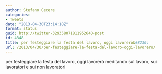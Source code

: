 ```yaml
---
author: Stefano Cecere
categories:
- Tweets
date: "2013-04-30T23:14:18Z"
format: status
guid: http://twitter-329358071811952640-post
id: 4348
title: per festeggiare la festa del lavoro, oggi lavorerò&#8230;
url: /2013/04/30/per-festeggiare-la-festa-del-lavoro-oggi-lavorero/
---
```


per festeggiare la festa del lavoro, oggi lavorerò meditando sul lavoro, sui lavoratori e sui non lavoratori